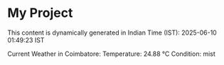 # My Project

This content is dynamically generated in Indian Time (IST): 2025-06-10 01:49:23 IST


Current Weather in Coimbatore:
Temperature: 24.88 °C
Condition: mist
